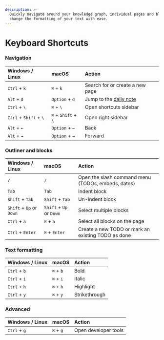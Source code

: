 ```yaml
---
description: >-
  Quickly navigate around your knowledge graph, individual pages and blocks, or
  change the formatting of your text with ease.
---
```


# Keyboard Shortcuts

### Navigation

| Windows / Linux | macOS | Action |
| :--- | :--- | :--- |
| `Ctrl` + `k` | `⌘` + `k` | Search for or create a new page |
| `Alt` + `d` | `Option` + `d` | Jump to the [daily note](daily-notes.md) |
| `Ctrl` + `\` | `⌘` + `\` | Open shortcuts sidebar |
| `Ctrl` + `Shift` + `\` | `⌘` + `Shift` + `\` | Open right sidebar |
| `Alt` + `←` | `Option` + `←` | Back |
| `Alt` + `→` | `Option` + `→` | Forward |

### Outliner and blocks

| Windows / Linux | macOS | Action |
| :--- | :--- | :--- |
| `/` | `/` | Open the slash command menu \(TODOs, embeds, dates\) |
| `Tab` | `Tab` | Indent block |
| `Shift` + `Tab` | `Shift` + `Tab` | Un-indent block |
| `Shift` + `Up` or `Down` | `Shift` + `Up` or `Down` | Select multiple blocks |
| `Ctrl` + `a` | `⌘` + `a` | Select all blocks on the page |
| `Ctrl` + `Enter` | `⌘` + `Enter` | Create a new TODO or mark an existing TODO as done |

### Text formatting

| Windows / Linux  | macOS | Action |
| :--- | :--- | :--- |
| `Ctrl` + `b` | `⌘` + `b` | Bold |
| `Ctrl` + `i` | `⌘` + `i` | Italic |
| `Ctrl` + `h` | `⌘` + `h` | Highlight |
| `Ctrl` + `y` | `⌘` + `y` | Strikethrough |

### Advanced

| Windows / Linux | macOS | Action |
| :--- | :--- | :--- |
| `Ctrl` + `g` | `⌘` + `g` | Open developer tools |

